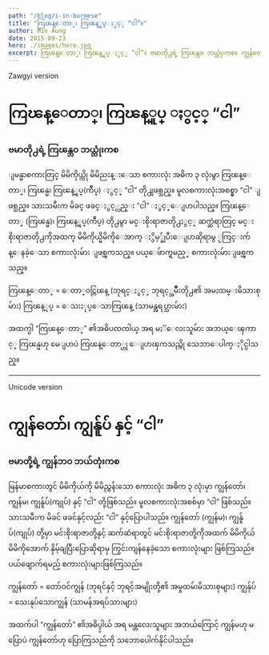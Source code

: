 ```yaml
---
path: "/blog/i-in-burmese"
title: "ကြၽန္ေတာ္၊ ကြၽန္ူပ္ ႏွင့္ “ငါ”။"
author: Min Aung
date: 2015-09-23
hero: ./images/hero.jpg
excerpt: ကြၽန္ေတာ္၊ ကြၽန္ူပ္ ႏွင့္ “ငါ”။ ဗမာတို႕ရဲ့ ကြၽန္ဘဝ ဘယ္တုံးကစ။ ကျွန်တော်၊ ကျွန်ူပ် နှင့် “ငါ”။ ဗမာတို့ရဲ့ ကျွန်ဘဝ ဘယ်တုံးကစ။
---
```

Zawgyi version

# ကြၽန္ေတာ္၊ ကြၽန္ူပ္ ႏွင့္ “ငါ”

### ဗမာတို႕ရဲ့ ကြၽန္ဘဝ ဘယ္တုံးကစ

ျမန္မာစကားတြင္ မိမိကိုယ္ကို မိမိညႊန္းေသာ စကားလုံး အဓိက ၃ လုံးမွာ ကြၽန္ေတာ္၊ ကြၽန္မ၊ ကြၽန္ူပ္(က်ဳပ္) ႏွင့္ “ငါ” တို႕ျဖစ္သည္။ မူလစကားလုံးအစစ္မွာ “ငါ” ျဖစ္သည္။ သားသမီးက မိခင္ ဖခင္ႏွင့္လည္း “ငါ” ႏွင့္ေျပာပါသည္။ ကြၽန္ေတာ္ (ကြၽန္မ)၊ ကြၽန္ူပ္(က်ဳပ္) တို႕မွာ မင္းစိုးရာဇာတို႕ႏွင့္ ဆက္ဆံရာတြင္ မင္းစိုးရာဇာတို႕ကိုအထက္ မိမိကိုယ္မိမိကိုေအာက္ ႏွိမ့္ခ်ျပီးေျပာဆိုရာမွ ႂကြင္းက်န္ေနခဲ့ေသာ စကားလုံးမ်ား ျဖစ္ၾကသည္။ ပယ္ေဖ်ာက္ရမည့္ စကားလုံးမ်ားျဖစ္ၾကသည္။

ကြၽန္ေတာ္ = ေတာ္ဝင္ကြၽန္ (ဘုရင္ႏွင့္ ဘုရင့္အမ်ိဳးတို႕၏ အမႈထမ္းမိသားစုမ်ား)
ကြၽန္ုပ္ = ေသးႏုပ္ေသာကြၽန္ (သာမန္အရပ္သားမ်ား)

အထက္ပါ “ကြၽန္ေတာ္” ၏အဓိပၸၸါယ္ အရ မႏၱေလးသူမ်ား အဘယ္ေၾကာင့္ ကြၽန္မဟု မေျပာပဲ ကြၽန္ေတာ္ဟု ေျပာၾကသည္ကို သေဘာေပါက္ႏိုင္ပါသည္။

---

Unicode version

# ကျွန်တော်၊ ကျွန်ူပ် နှင့် “ငါ”

### ဗမာတို့ရဲ့ ကျွန်ဘဝ ဘယ်တုံးကစ

မြန်မာစကားတွင် မိမိကိုယ်ကို မိမိညွှန်းသော စကားလုံး အဓိက ၃ လုံးမှာ ကျွန်တော်၊ ကျွန်မ၊ ကျွန်ူပ်(ကျုပ်) နှင့် “ငါ” တို့ဖြစ်သည်။ မူလစကားလုံးအစစ်မှာ “ငါ” ဖြစ်သည်။ သားသမီးက မိခင် ဖခင်နှင့်လည်း “ငါ” နှင့်ပြောပါသည်။ ကျွန်တော် (ကျွန်မ)၊ ကျွန်ူပ်(ကျုပ်) တို့မှာ မင်းစိုးရာဇာတို့နှင့် ဆက်ဆံရာတွင် မင်းစိုးရာဇာတို့ကိုအထက် မိမိကိုယ်မိမိကိုအောက် နှိမ့်ချပြီးပြောဆိုရာမှ ကြွင်းကျန်နေခဲ့သော စကားလုံးများ ဖြစ်ကြသည်။ ပယ်ဖျောက်ရမည့် စကားလုံးများဖြစ်ကြသည်။

ကျွန်တော် = တော်ဝင်ကျွန် (ဘုရင်နှင့် ဘုရင့်အမျိုးတို့၏ အမှုထမ်းမိသားစုများ)
ကျွန်ုပ် = သေးနုပ်သောကျွန် (သာမန်အရပ်သားများ)

အထက်ပါ “ကျွန်တော်” ၏အဓိပ္ပ္ပါယ် အရ မန္တလေးသူများ အဘယ်ကြောင့် ကျွန်မဟု မပြောပဲ ကျွန်တော်ဟု ပြောကြသည်ကို သဘောပေါက်နိုင်ပါသည်။